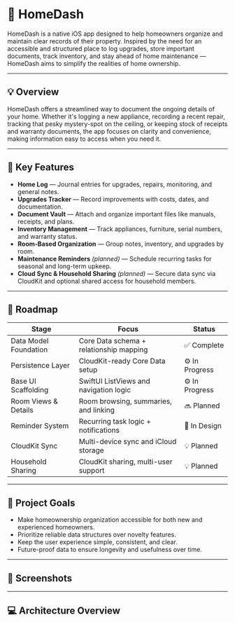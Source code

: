 # 🏡 HomeDash

HomeDash is a native iOS app designed to help homeowners organize and maintain clear records of their property. Inspired by the need for an accessible and structured place to log upgrades, store important documents, track inventory, and stay ahead of home maintenance — HomeDash aims to simplify the realities of home ownership.

---

## 💡 Overview

HomeDash offers a streamlined way to document the ongoing details of your home. Whether it's logging a new appliance, recording a recent repair, tracking that pesky mystery-spot on the ceiling, or keeping stock of receipts and warranty documents, the app focuses on clarity and convenience, making information easy to access when you need it.

---

## 🔨 Key Features

- **Home Log** — Journal entries for upgrades, repairs, monitoring, and general notes.
- **Upgrades Tracker** — Record improvements with costs, dates, and documentation.
- **Document Vault** — Attach and organize important files like manuals, receipts, and plans.
- **Inventory Management** — Track appliances, furniture, serial numbers, and warranty status.
- **Room-Based Organization** — Group notes, inventory, and upgrades by room.
- **Maintenance Reminders** *(planned)* — Schedule recurring tasks for seasonal and long-term upkeep.
- **Cloud Sync & Household Sharing** *(planned)* — Secure data sync via CloudKit and optional shared access for household members.

---

## 🚧 Roadmap

| Stage                 | Focus                                   | Status   |
|------------------------|-----------------------------------------|----------|
| Data Model Foundation  | Core Data schema + relationship mapping | ✅ Complete |
| Persistence Layer      | CloudKit-ready Core Data setup          | ⚙️ In Progress |
| Base UI Scaffolding     | SwiftUI ListViews and navigation logic | ⚙️ In Progress |
| Room Views & Details   | Room browsing, summaries, and linking   | 🔜 Planned |
| Reminder System        | Recurring task logic + notifications    | 🧠 In Design |
| CloudKit Sync          | Multi-device sync and iCloud storage    | 💡 Planned |
| Household Sharing      | CloudKit sharing, multi-user support    | 💡 Planned |

---

## 💼 Project Goals

- Make homeownership organization accessible for both new and experienced homeowners.
- Prioritize reliable data structures over novelty features.
- Keep the user experience simple, consistent, and clear.
- Future-proof data to ensure longevity and usefulness over time.

---

## 📸 Screenshots


---

## 💻 Architecture Overview

